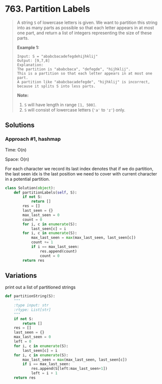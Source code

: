 # 763. Partition Labels

> A string `S` of lowercase letters is given. We want to partition this string into as many parts as possible so that each letter appears in at most one part, and return a list of integers representing the size of these parts.
>
> **Example 1:**  
>
>
> ```text
> Input: S = "ababcbacadefegdehijhklij"
> Output: [9,7,8]
> Explanation:
> The partition is "ababcbaca", "defegde", "hijhklij".
> This is a partition so that each letter appears in at most one part.
> A partition like "ababcbacadefegde", "hijhklij" is incorrect, because it splits S into less parts.
> ```
>
> **Note:**  
>
>
> 1. `S` will have length in range `[1, 500]`.
> 2. `S` will consist of lowercase letters \(`'a'` to `'z'`\) only.

## Solutions

### Approach \#1, hashmap

Time: O\(n\)

Space: O\(n\)

For each character we record its last index denotes that if we do partition, the last seen idx is the last position we need to cover with current character in a potential partition.

```python
class Solution(object):
    def partitionLabels(self, S):
        if not S:
            return []
        res = []
        last_seen = {}
        max_last_seen = 0
        count = 0
        for i, c in enumerate(S):
            last_seen[c] = i
        for i, c in enumerate(S):
            max_last_seen = max(max_last_seen, last_seen[c])
            count += 1
            if i == max_last_seen:
                res.append(count)
                count = 0
        return res
```

## Variations

print out a list of partitioned strings

```python
def partitionString(S):
    """
    :type input: str
    :rtype: List[str]
    """
    if not S:
        return []
    res = []
    last_seen = {}
    max_last_seen = 0
    left = 0
    for i, c in enumerate(S):
        last_seen[c] = i
    for i, c in enumerate(S):
        max_last_seen = max(max_last_seen, last_seen[c])
        if i == max_last_seen:
            res.append(S[left:max_last_seen+1])
            left = i + 1
    return res
```

